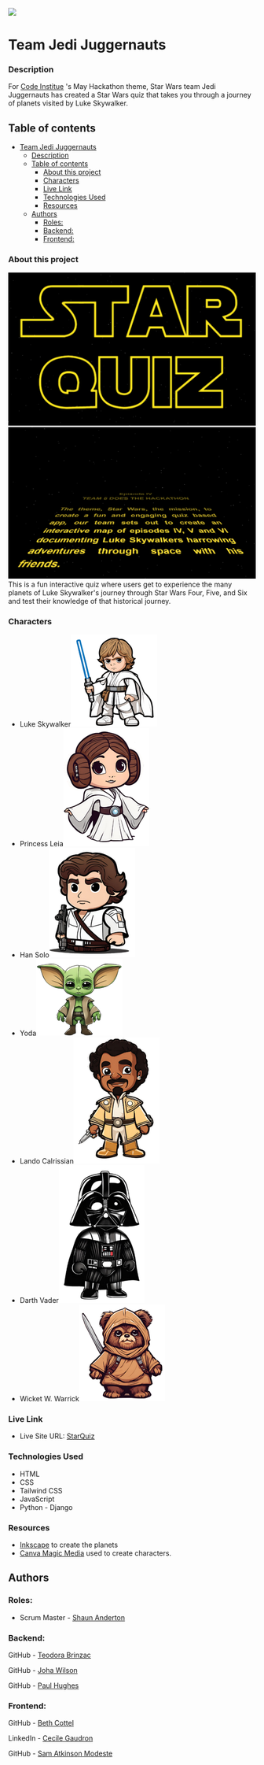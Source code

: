 ![](mini-star-wars.png)

# Team Jedi Juggernauts

### Description

For [Code Institue](https://codeinstitute.net/) 's May Hackathon theme, Star Wars team Jedi Juggernauts has created a Star Wars quiz that takes you through a journey of planets visited by Luke Skywalker.

## Table of contents

- [Team Jedi Juggernauts](#team-jedi-juggernauts)
    - [Description](#description)
  - [Table of contents](#table-of-contents)
    - [About this project](#about-this-project)
    - [Characters](#characters)
    - [Live Link](#live-link)
    - [Technologies Used](#technologies-used)
    - [Resources](#resources)
  - [Authors](#authors)
    - [Roles:](#roles)
    - [Backend:](#backend)
    - [Frontend:](#frontend)

### About this project

![](static/img/readme/star-wars-quiz.png) ![](static/img/readme/text.png)
This is a fun interactive quiz where users get to experience the many planets of Luke Skywalker's journey through Star Wars Four, Five, and Six and test their knowledge of that historical journey.

### Characters

- Luke Skywalker![](static/img/readme/luke.png)
- Princess Leia![](static/img/readme/leia.png)
- Han Solo![](static/img/readme/hansSolo.png)
- Yoda![](static/img/readme/yoda.png)
- Lando Calrissian![](static/img/readme/Landonis.png)
- Darth Vader![](static/img/readme/darth-vader.png)
- Wicket W. Warrick![](static/img/readme/ewok.png)

### Live Link

- Live Site URL: [StarQuiz](https://jedi-path-quizventure.onrender.com)

### Technologies Used

- HTML
- CSS
- Tailwind CSS
- JavaScript
- Python - Django

### Resources

- [Inkscape](https://inkscape.org/) to create the planets
- [Canva Magic Media](https://www.canva.com/apps/generate_image/magic-media) used to create characters.

## Authors

### Roles:

- Scrum Master - [Shaun Anderton](https://github.com/ShaAnder)

### Backend:

GitHub - [Teodora Brinzac](https://github.com/TeodoraAlina)

GitHub - [Joha Wilson](https://github.com/Joha-will)

GitHub - [Paul Hughes](https://github.com/hughes84)

### Frontend:

GitHub - [Beth Cottel](https://github.com/BeeBeeBethC)

LinkedIn - [Cecile Gaudron](https://www.linkedin.com/in/cecilegaudron/?locale=en_US)

GitHub - [Sam Atkinson Modeste](https://www.github.com/SamAtkinsonModeste)

